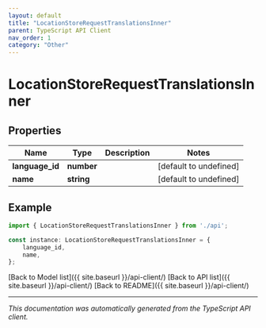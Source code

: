 ```yaml
---
layout: default
title: "LocationStoreRequestTranslationsInner"
parent: TypeScript API Client
nav_order: 1
category: "Other"
---
```


# LocationStoreRequestTranslationsInner


## Properties

Name | Type | Description | Notes
------------ | ------------- | ------------- | -------------
**language_id** | **number** |  | [default to undefined]
**name** | **string** |  | [default to undefined]

## Example

```typescript
import { LocationStoreRequestTranslationsInner } from './api';

const instance: LocationStoreRequestTranslationsInner = {
    language_id,
    name,
};
```

[Back to Model list]({{ site.baseurl }}/api-client/) [Back to API list]({{ site.baseurl }}/api-client/) [Back to README]({{ site.baseurl }}/api-client/)


---

*This documentation was automatically generated from the TypeScript API client.*
